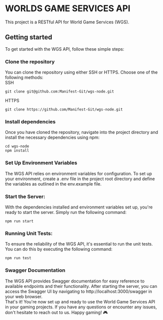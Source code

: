 # WORLDS GAME SERVICES API
This project is a RESTful API for World Game Services (WGS).

## Getting started
To get started with the WGS API, follow these simple steps:

### Clone the repository  
You can clone the repository using either SSH or HTTPS. Choose one of the following methods:  
SSH
```shell
git clone git@github.com:Manifest-Git/wgs-node.git
```
HTTPS
```shell
git clone https://github.com/Manifest-Git/wgs-node.git
```

### Install dependencies  
Once you have cloned the repository, navigate into the project directory and install the necessary dependencies using npm:  
```shell
cd wgs-node
npm install
```

### Set Up Environment Variables  
The WGS API relies on environment variables for configuration. To set up your environment, create a .env file in the project root directory and define the variables as outlined in the env.example file.  

### Start the Server:  
With the dependencies installed and environment variables set up, you're ready to start the server. Simply run the following command:  
```shell
npm run start
```

### Running Unit Tests:  
To ensure the reliability of the WGS API, it's essential to run the unit tests. You can do this by executing the following command:  
```shell
npm run test
```

### Swagger Documentation
The WGS API provides Swagger documentation for easy reference to available endpoints and their functionality. After starting the server, you can access the Swagger UI by navigating to http://localhost:3000/swagger in your web browser.  
That's it! You're now set up and ready to use the World Game Services API in your gaming projects. If you have any questions or encounter any issues, don't hesitate to reach out to us. Happy gaming! 🎮